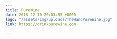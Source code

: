 ```yaml
---
title: PureWine
date: 2018-12-10 20:03:55 +0000
logo: "/assets/img/uploads/TheWandPureWine.jpg"
link: https://drinkpurewine.com

---
```

